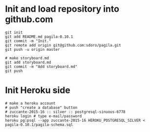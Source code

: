 
# Init and load repository into github.com

    git init
    git add README.md pagila-0.10.1
    git commit -m "Init."
    git remote add origin git@github.com:sdoro/pagila.git
    git push -u origin master

    # make storyboard.md
    git add storyboard.md
    git commit -m "Add storyboard.md"
    git push

# Init Heroku side

    # make a heroku account
    # push "create a database" button
    # zuccante-2015-16 :: silver :: postgresql-sinuous-6778
    heroku login # type e-mail/password
    heroku pg:psql --app zuccante-2015-16 HEROKU_POSTGRESQL_SILVER < pagila-0.10.1/pagila-schema.sql

